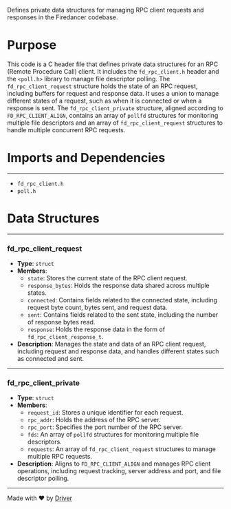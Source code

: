 <!--------------------------------------------------------------------------------->
<!-- IMPORTANT: This file is auto-generated by Driver (https://driver.ai). -------->
<!-- Manual edits may be overwritten on future commits. --------------------------->
<!--------------------------------------------------------------------------------->

Defines private data structures for managing RPC client requests and responses in the Firedancer codebase.

# Purpose
This code is a C header file that defines private data structures for an RPC (Remote Procedure Call) client. It includes the `fd_rpc_client.h` header and the `<poll.h>` library to manage file descriptor polling. The `fd_rpc_client_request` structure holds the state of an RPC request, including buffers for request and response data. It uses a union to manage different states of a request, such as when it is connected or when a response is sent. The `fd_rpc_client_private` structure, aligned according to `FD_RPC_CLIENT_ALIGN`, contains an array of `pollfd` structures for monitoring multiple file descriptors and an array of `fd_rpc_client_request` structures to handle multiple concurrent RPC requests.
# Imports and Dependencies

---
- `fd_rpc_client.h`
- `poll.h`


# Data Structures

---
### fd\_rpc\_client\_request
- **Type**: ``struct``
- **Members**:
    - `state`: Stores the current state of the RPC client request.
    - `response_bytes`: Holds the response data shared across multiple states.
    - `connected`: Contains fields related to the connected state, including request byte count, bytes sent, and request data.
    - `sent`: Contains fields related to the sent state, including the number of response bytes read.
    - `response`: Holds the response data in the form of `fd_rpc_client_response_t`.
- **Description**: Manages the state and data of an RPC client request, including request and response data, and handles different states such as connected and sent.


---
### fd\_rpc\_client\_private
- **Type**: ``struct``
- **Members**:
    - `request_id`: Stores a unique identifier for each request.
    - `rpc_addr`: Holds the address of the RPC server.
    - `rpc_port`: Specifies the port number of the RPC server.
    - `fds`: An array of `pollfd` structures for monitoring multiple file descriptors.
    - `requests`: An array of `fd_rpc_client_request` structures to manage multiple RPC requests.
- **Description**: Aligns to `FD_RPC_CLIENT_ALIGN` and manages RPC client operations, including request tracking, server address and port, and file descriptor polling.



---
Made with ❤️ by [Driver](https://www.driver.ai/)